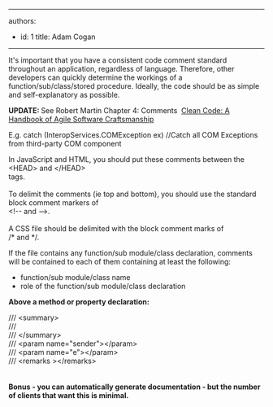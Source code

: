 

---
authors:
  - id: 1
    title: Adam Cogan
---




<span class='intro'> <p class="ssw15-rteElement-P">​​​​It's important that you have a consistent code comment standard throughout an application, regardless of language. Therefore, other developers can quickly determine the workings of a function/sub/class/stored procedure. Ideally, the code should be as simple and self-explanatory as possible.<br></p> </span>

<p><b>UPDATE&#58; </b>See Robert Martin Chapter 4&#58; Comments &#160;<a href="https&#58;//www.amazon.com/Clean-Code-Handbook-Software-Craftsmanship/dp/0132350882">Clean Code&#58; A Handbook of Agile Software Craftsmanship </a><br></p><p>E.g. catch (InteropServices.COMException ex)&#160;//Catch all COM Exceptions from third-party COM component</p><p>In JavaScript and HTML, you should put these comments between the&#160;<br>&lt;HEAD&gt; and &lt;/HEAD&gt;<br>tags.&#160;<br><br>To delimit the comments (ie top and bottom), you should use the standard block comment markers of&#160;<br>&lt;!--&#160;and --&gt;.&#160;<br><br>A CSS file should be delimited with the block comment marks of&#160;​​<br>/* and */.<br></p><p>If the file contains any function/sub module/class declaration, comments will be contained​​ to each of them containing at least the following&#58;</p><ul><li>function/sub module/class name<br></li><li>role of the function/sub module/class declaration</li></ul><p><strong>Above a method or property declaration&#58;</strong></p><p class="ssw15-rteElement-CodeArea">/// &lt;summary&gt;<br>///&#160;<br>/// &lt;/summary&gt;<br>/// &lt;param&#160;name=&quot;sender&quot;&gt;&lt;/param&gt;<br>/// &lt;param&#160;name=&quot;e&quot;&gt;&lt;/param&gt;<br>/// &lt;remarks&#160;&gt;&lt;/remarks&gt;<br><span style="font-size&#58;1rem;"><br></span></p><p class="ssw15-rteElement-P"><strong>​Bonus - you can automatically generate documentation - but the number of clients that want this is minimal.</strong></p><p><br></p>


